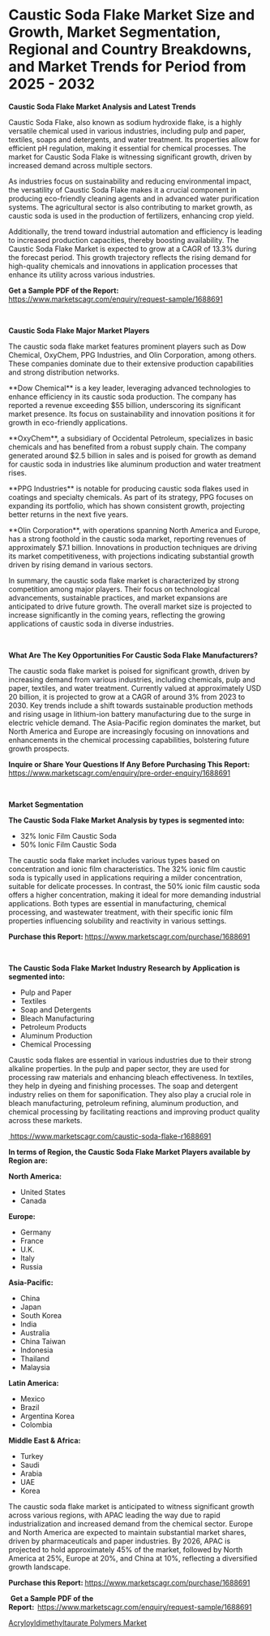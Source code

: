 <p><h1>Caustic Soda Flake Market Size and Growth, Market Segmentation, Regional and Country Breakdowns, and Market Trends for Period from 2025 -  2032</h1></p><p><strong>Caustic Soda Flake Market Analysis and Latest Trends</strong></p>
<p><p>Caustic Soda Flake, also known as sodium hydroxide flake, is a highly versatile chemical used in various industries, including pulp and paper, textiles, soaps and detergents, and water treatment. Its properties allow for efficient pH regulation, making it essential for chemical processes. The market for Caustic Soda Flake is witnessing significant growth, driven by increased demand across multiple sectors. </p><p>As industries focus on sustainability and reducing environmental impact, the versatility of Caustic Soda Flake makes it a crucial component in producing eco-friendly cleaning agents and in advanced water purification systems. The agricultural sector is also contributing to market growth, as caustic soda is used in the production of fertilizers, enhancing crop yield. </p><p>Additionally, the trend toward industrial automation and efficiency is leading to increased production capacities, thereby boosting availability. The Caustic Soda Flake Market is expected to grow at a CAGR of 13.3% during the forecast period. This growth trajectory reflects the rising demand for high-quality chemicals and innovations in application processes that enhance its utility across various industries.</p></p>
<p><strong>Get a Sample PDF of the Report:&nbsp;</strong> <a href="https://www.marketscagr.com/enquiry/request-sample/1688691?utm_campaign=2110&utm_medium=2&utm_source=Github&utm_content=ia&utm_term=26032025&utm_id=caustic-soda-flake">https://www.marketscagr.com/enquiry/request-sample/1688691</a></p>
<p>&nbsp;</p>
<p><strong>Caustic Soda Flake Major Market Players</strong></p>
<p><p>The caustic soda flake market features prominent players such as Dow Chemical, OxyChem, PPG Industries, and Olin Corporation, among others. These companies dominate due to their extensive production capabilities and strong distribution networks.</p><p>**Dow Chemical** is a key leader, leveraging advanced technologies to enhance efficiency in its caustic soda production. The company has reported a revenue exceeding $55 billion, underscoring its significant market presence. Its focus on sustainability and innovation positions it for growth in eco-friendly applications.</p><p>**OxyChem**, a subsidiary of Occidental Petroleum, specializes in basic chemicals and has benefited from a robust supply chain. The company generated around $2.5 billion in sales and is poised for growth as demand for caustic soda in industries like aluminum production and water treatment rises.</p><p>**PPG Industries** is notable for producing caustic soda flakes used in coatings and specialty chemicals. As part of its strategy, PPG focuses on expanding its portfolio, which has shown consistent growth, projecting better returns in the next five years.</p><p>**Olin Corporation**, with operations spanning North America and Europe, has a strong foothold in the caustic soda market, reporting revenues of approximately $7.1 billion. Innovations in production techniques are driving its market competitiveness, with projections indicating substantial growth driven by rising demand in various sectors.</p><p>In summary, the caustic soda flake market is characterized by strong competition among major players. Their focus on technological advancements, sustainable practices, and market expansions are anticipated to drive future growth. The overall market size is projected to increase significantly in the coming years, reflecting the growing applications of caustic soda in diverse industries.</p></p>
<p>&nbsp;</p>
<p><strong>What Are The Key Opportunities For Caustic Soda Flake Manufacturers?</strong></p>
<p><p>The caustic soda flake market is poised for significant growth, driven by increasing demand from various industries, including chemicals, pulp and paper, textiles, and water treatment. Currently valued at approximately USD 20 billion, it is projected to grow at a CAGR of around 3% from 2023 to 2030. Key trends include a shift towards sustainable production methods and rising usage in lithium-ion battery manufacturing due to the surge in electric vehicle demand. The Asia-Pacific region dominates the market, but North America and Europe are increasingly focusing on innovations and enhancements in the chemical processing capabilities, bolstering future growth prospects.</p></p>
<p><strong>Inquire or Share Your Questions If Any Before Purchasing This Report:</strong> <a href="https://www.marketscagr.com/enquiry/pre-order-enquiry/1688691?utm_campaign=2110&utm_medium=2&utm_source=Github&utm_content=ia&utm_term=26032025&utm_id=caustic-soda-flake">https://www.marketscagr.com/enquiry/pre-order-enquiry/1688691</a></p>
<p>&nbsp;</p>
<p><strong>Market Segmentation</strong></p>
<p><strong>The Caustic Soda Flake Market Analysis by types is segmented into:</strong></p>
<p><ul><li>32% Ionic Film Caustic Soda</li><li>50% Ionic Film Caustic Soda</li></ul></p>
<p><p>The caustic soda flake market includes various types based on concentration and ionic film characteristics. The 32% ionic film caustic soda is typically used in applications requiring a milder concentration, suitable for delicate processes. In contrast, the 50% ionic film caustic soda offers a higher concentration, making it ideal for more demanding industrial applications. Both types are essential in manufacturing, chemical processing, and wastewater treatment, with their specific ionic film properties influencing solubility and reactivity in various settings.</p></p>
<p><strong>Purchase this Report:&nbsp;</strong><a href="https://www.marketscagr.com/purchase/1688691?utm_campaign=2110&utm_medium=2&utm_source=Github&utm_content=ia&utm_term=26032025&utm_id=caustic-soda-flake">https://www.marketscagr.com/purchase/1688691</a></p>
<p>&nbsp;</p>
<p><strong>The Caustic Soda Flake Market Industry Research by Application is segmented into:</strong></p>
<p><ul><li>Pulp and Paper</li><li>Textiles</li><li>Soap and Detergents</li><li>Bleach Manufacturing</li><li>Petroleum Products</li><li>Aluminum Production</li><li>Chemical Processing</li></ul></p>
<p><p>Caustic soda flakes are essential in various industries due to their strong alkaline properties. In the pulp and paper sector, they are used for processing raw materials and enhancing bleach effectiveness. In textiles, they help in dyeing and finishing processes. The soap and detergent industry relies on them for saponification. They also play a crucial role in bleach manufacturing, petroleum refining, aluminum production, and chemical processing by facilitating reactions and improving product quality across these markets.</p></p>
<p><a href="https://www.marketscagr.com/caustic-soda-flake-r1688691?utm_campaign=2110&utm_medium=2&utm_source=Github&utm_content=ia&utm_term=26032025&utm_id=caustic-soda-flake">&nbsp;https://www.marketscagr.com/caustic-soda-flake-r1688691</a></p>
<p><strong>In terms of Region, the Caustic Soda Flake Market Players available by Region are:</strong></p>
<p>
    <p> <strong> North America: </strong>
        <ul>
            <li>United States</li>
            <li>Canada</li>
        </ul>
        </p> 
    <p> <strong> Europe: </strong>
        <ul>
            <li>Germany</li>
            <li>France</li>
            <li>U.K.</li>
            <li>Italy</li>
            <li>Russia</li>
        </ul>
        </p> 
    <p> <strong> Asia-Pacific: </strong>
        <ul>
            <li>China</li>
            <li>Japan</li>
            <li>South Korea</li>
            <li>India</li>
            <li>Australia</li>
            <li>China Taiwan</li>
            <li>Indonesia</li>
            <li>Thailand</li>
            <li>Malaysia</li>
        </ul>
        </p> 
    <p> <strong> Latin America: </strong>
        <ul>
            <li>Mexico</li>
            <li>Brazil</li>
            <li>Argentina Korea</li>
            <li>Colombia</li>
        </ul>
        </p> 
    <p> <strong> Middle East & Africa: </strong>
        <ul>
            <li>Turkey</li>
            <li>Saudi</li>
            <li>Arabia</li>
            <li>UAE</li>
            <li>Korea</li>
        </ul>
    </p>
    </p>
<p><p>The caustic soda flake market is anticipated to witness significant growth across various regions, with APAC leading the way due to rapid industrialization and increased demand from the chemical sector. Europe and North America are expected to maintain substantial market shares, driven by pharmaceuticals and paper industries. By 2026, APAC is projected to hold approximately 45% of the market, followed by North America at 25%, Europe at 20%, and China at 10%, reflecting a diversified growth landscape.</p></p>
<p><strong>Purchase this Report: </strong><a href="https://www.marketscagr.com/purchase/1688691?utm_campaign=2110&utm_medium=2&utm_source=Github&utm_content=ia&utm_term=26032025&utm_id=caustic-soda-flake">https://www.marketscagr.com/purchase/1688691</a></p>
<p>&nbsp;<strong>Get a Sample PDF of the Report:&nbsp;&nbsp;</strong><a href="https://www.marketscagr.com/enquiry/request-sample/1688691?utm_campaign=2110&utm_medium=2&utm_source=Github&utm_content=ia&utm_term=26032025&utm_id=caustic-soda-flake">https://www.marketscagr.com/enquiry/request-sample/1688691</a></p>
<p><strong></strong></p>
<p><p><a href="https://github.com/ashepherd82/Market-Research-Report-List-7/blob/main/acryloyldimethyltaurate-polymers-market.md?utm_campaign=2110&utm_medium=2&utm_source=Github&utm_content=ia&utm_term=26032025&utm_id=caustic-soda-flake">Acryloyldimethyltaurate Polymers Market</a></p></p>